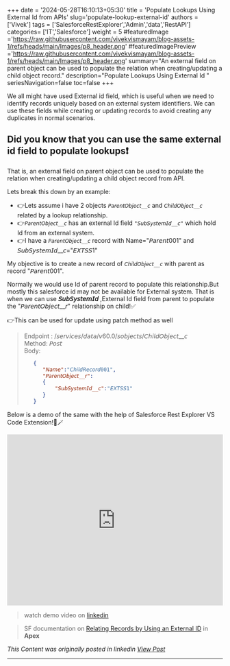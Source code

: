 +++
date = '2024-05-28T16:10:13+05:30'
title = 'Populate Lookups Using External Id from APIs'
slug='populate-lookup-external-id'
authors = ['Vivek']
tags = ['SalesforceRestExplorer','Admin','data','RestAPI']
categories= ['IT','Salesforce']
weight = 5
#featuredImage ='https://raw.githubusercontent.com/vivekvismayam/blog-assets-1/refs/heads/main/Images/p8_header.png'
#featuredImagePreview ='https://raw.githubusercontent.com/vivekvismayam/blog-assets-1/refs/heads/main/Images/p8_header.png'
summary="An external field on parent object can be used to populate the relation when creating/updating a child object record."
description="Populate Lookups Using External Id "
seriesNavigation=false
toc=false
+++
&nbsp;  

We all might have used External id field, which is useful when we need to identify records uniquely based on an external system identifiers. We can use these fields while creating or updating records to avoid creating any duplicates in normal scenarios.

## Did you know that you can use the same external id field to populate lookups❗ 

That is, an external field on parent object can be used to populate the relation when creating/updating a child object record from API.

Lets break this down by an example:

- 👉Lets assume i have 2 objects ```𝘗𝘢𝘳𝘦𝘯𝘵𝘖𝘣𝘫𝘦𝘤𝘵__𝘤``` and ```𝘊𝘩𝘪𝘭𝘥𝘖𝘣𝘫𝘦𝘤𝘵__𝘤``` related by a lookup relationship.
- 👉```𝘗𝘢𝘳𝘦𝘯𝘵𝘖𝘣𝘫𝘦𝘤𝘵__𝘤``` has an external Id field ```"𝘚𝘶𝘣𝘚𝘺𝘴𝘵𝘦𝘮𝘐𝘥__𝘤"``` which hold Id from an external system.
- 👉I have a ```𝘗𝘢𝘳𝘦𝘯𝘵𝘖𝘣𝘫𝘦𝘤𝘵__𝘤``` record with Name="𝘗𝘢𝘳𝘦𝘯𝘵001" and 𝘚𝘶𝘣𝘚𝘺𝘴𝘵𝘦𝘮𝘐𝘥__𝘤="𝘌𝘟𝘛𝘚𝘚1"

My objective is to create a new record of ```𝘊𝘩𝘪𝘭𝘥𝘖𝘣𝘫𝘦𝘤𝘵__𝘤``` with parent as record "𝘗𝘢𝘳𝘦𝘯𝘵001". 


Normally we would use Id of parent record to populate this relationship.But mostly this salesforce id may not be available for External system. That is when we can use **𝘚𝘶𝘣𝘚𝘺𝘴𝘵𝘦𝘮𝘐𝘥** ,External Id field from parent to populate the "𝘗𝘢𝘳𝘦𝘯𝘵𝘖𝘣𝘫𝘦𝘤𝘵__𝘳" relationship on child!✅

👉This can be used for update using patch method as well

>Endpoint : /𝘴𝘦𝘳𝘷𝘪𝘤𝘦𝘴/𝘥𝘢𝘵𝘢/𝘷60.0/𝘴𝘰𝘣𝘫𝘦𝘤𝘵𝘴/𝘊𝘩𝘪𝘭𝘥𝘖𝘣𝘫𝘦𝘤𝘵__𝘤  
>Method: 𝘗𝘰𝘴𝘵  
>Body:
>```Json
>    {
>       "𝘕𝘢𝘮𝘦":"𝘊𝘩𝘪𝘭𝘥𝘙𝘦𝘤𝘰𝘳𝘥001",
>       "𝘗𝘢𝘳𝘦𝘯𝘵𝘖𝘣𝘫𝘦𝘤𝘵__𝘳":
>       {
>           "𝘚𝘶𝘣𝘚𝘺𝘴𝘵𝘦𝘮𝘐𝘥__𝘤":"𝘌𝘟𝘛𝘚𝘚1"
>       }
>    }
>```


Below is a demo of the same with the help of Salesforce Rest Explorer VS Code Extension!🎩🪄
<iframe src="https://www.linkedin.com/embed/feed/update/urn:li:ugcPost:7265221343506235392?compact=1" height="399" width="100%" frameborder="0" allowfullscreen="" title="Embedded post"></iframe>


>watch demo video on [linkedin](https://www.linkedin.com/posts/vivekvismayam_we-all-might-have-used-external-id-field-activity-7265221465342386176-cIZ3?utm_source=share&utm_medium=member_desktop&rcm=ACoAAA_bVqsB5ZA6FQt9Rk3q8WfamtkMsTNLxRo)

>SF documentation on [Relating Records by Using an External ID](https://developer.salesforce.com/docs/atlas.en-us.apexcode.meta/apexcode/langCon_apex_dml_nested_object.htm) in **Apex**


*This Content was originally posted in linkedin [View Post](https://www.linkedin.com/posts/vivekvismayam_we-all-might-have-used-external-id-field-activity-7265221465342386176-cIZ3?utm_source=share&utm_medium=member_desktop&rcm=ACoAAA_bVqsB5ZA6FQt9Rk3q8WfamtkMsTNLxRo)*

***